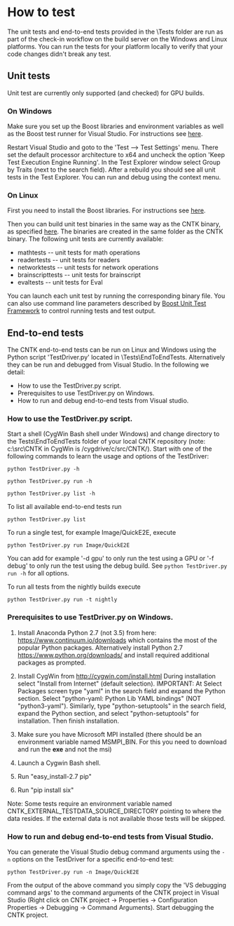 # How to test

The unit tests and end-to-end tests provided in the <CNTK Repo root>\Tests folder are run as part 
of the check-in workflow on the build server on the Windows and Linux platforms. You can run the
tests for your platform locally to verify that your code changes didn't break any test.

## Unit tests

Unit test are currently only supported (and checked) for GPU builds.

### On Windows
Make sure you set up the Boost libraries and environment variables as well as the Boost test runner
for Visual Studio. For instructions see [here](./Setup-CNTK-on-Windows#boost-library). 

Restart Visual Studio and goto to the 'Test --> Test Settings' menu. There set 
the default processor architecture to x64 and uncheck the option 'Keep Test 
Execution Engine Running'. In the Test Explorer window select Group by Traits 
(next to the search field). After a rebuild you should see all unit tests in 
the Test Explorer. You can run and debug using the context menu.

### On Linux
First you need to install the Boost libraries. For instructions see [here](./Setup-CNTK-on-Linux#boost). 

Then you can build unit test binaries in the same way as the CNTK binary, as specified [here](./Setup-CNTK-on-Linux#building-cntk). The binaries are created in the same folder as the CNTK binary.
The following unit tests are currently available:
* mathtests -- unit tests for math operations
* readertests -- unit tests for readers
* networktests -- unit tests for network operations
* brainscripttests -- unit tests for brainscript 
* evaltests -- unit tests for Eval

You can launch each unit test by running the corresponding binary file. You can also use command line parameters described by [Boost Unit Test Framework](http://www.boost.org/doc/libs/1_60_0/libs/test/doc/html/boost_test/utf_reference/rt_param_reference.html) to control running tests and test output. 

## End-to-end tests

The CNTK end-to-end tests can be run on Linux and Windows using the Python 
script 'TestDriver.py' located in <CNTK Repo root>\Tests\EndToEndTests. 
Alternatively they can be run and debugged from Visual Studio. In the following 
we detail:
* How to use the TestDriver.py script.
* Prerequisites to use TestDriver.py on Windows.
* How to run and debug end-to-end tests from Visual studio.

### How to use the TestDriver.py script.

Start a shell (CygWin Bash shell under Windows) and change directory to the Tests\EndToEndTests folder of 
your local CNTK repository (note: c:\src\CNTK in CygWin is /cygdrive/c/src/CNTK/).
Start with one of the following commands to learn the usage and options of the 
TestDriver:

`python TestDriver.py -h`

`python TestDriver.py run -h`

`python TestDriver.py list -h`

To list all available end-to-end tests run

`python TestDriver.py list`

To run a single test, for example Image/QuickE2E, execute

`python TestDriver.py run Image/QuickE2E`

You can add for example '-d gpu' to only run the test using a GPU or '-f debug' 
to  only run the test using the debug build. See `python TestDriver.py run -h` 
for all options.

To run all tests from the nightly builds execute

`python TestDriver.py run -t nightly`

### Prerequisites to use TestDriver.py on Windows.

1. Install Anaconda Python 2.7 (not 3.5) from here: https://www.continuum.io/downloads which contains the most of the popular Python packages. Alternatively install Python 2.7 https://www.python.org/downloads/ and install required additional packages as prompted.

2. Install CygWin from http://cygwin.com/install.html During installation select 
"Install from Internet" (default selection).
IMPORTANT: At Select Packages screen type "yaml" in the search field and expand 
the Python section. Select "python-yaml: Python Lib YAML bindings" 
(NOT "python3-yaml"). Similarly, type "python-setuptools" in the search field, expand the Python section, and select "python-setuptools" for installation. Then finish installation.
3. Make sure you have Microsoft MPI installed (there should be an environment 
variable named MSMPI_BIN. For this you need to download and run the **exe** and not the msi)
4. Launch a Cygwin Bash shell.
5. Run "easy_install-2.7 pip"
6. Run "pip install six"

Note: Some tests require an environment variable named 
CNTK_EXTERNAL_TESTDATA_SOURCE_DIRECTORY pointing to where the data resides. 
If the external data is not available those tests will be skipped.

### How to run and debug end-to-end tests from Visual Studio.

You can generate the Visual Studio debug command arguments using the `-n` options
on the TestDriver for a specific end-to-end test:

`python TestDriver.py run -n Image/QuickE2E`

From the output of the above command you simply copy the 'VS debugging command args' 
to the command arguments of the CNTK project in Visual Studio (Right click on CNTK 
project -> Properties -> Configuration Properties -> Debugging -> Command Arguments). 
Start debugging the CNTK project.

